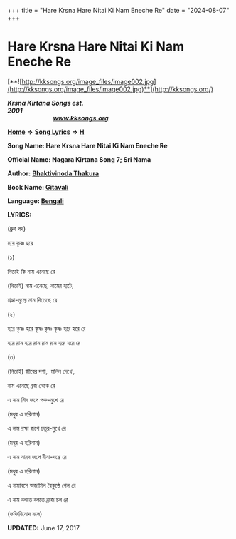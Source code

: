 +++
title = "Hare Krsna Hare Nitai Ki Nam Eneche Re"
date = "2024-08-07"
+++

# Hare Krsna Hare Nitai Ki Nam Eneche Re
[**![http://kksongs.org/image_files/image002.jpg](http://kksongs.org/image_files/image002.jpg)**](http://kksongs.org/)

**_Krsna Kirtana Songs est. 2001_**                                                                                                                                                 **_www.kksongs.org_**

**[Home](http://kksongs.org/)** **⇒** **[Song Lyrics](http://kksongs.org/lyrics.html)** **⇒** **[H](http://kksongs.org/songs/song_h.html)**

**Song Name: Hare Krsna Hare Nitai Ki Nam Eneche Re**

**Official Name: Nagara Kirtana Song 7; Sri Nama**

**Author:** [**Bhaktivinoda Thakura**](http://kksongs.org/authors/list/bhaktivinoda.html)

**Book Name: [Gitavali](http://kksongs.org/authors/literature/gitavali.html)**

**Language: [Bengali](http://kksongs.org/language/list/bengali.html)**

**LYRICS:**

(ধ্রুব পদ)

হরে কৃষ্ণ হরে

(১)

নিতাই কি নাম এনেছে রে

(নিতাই) নাম এনেছে, নামের হাটে,

শ্রদ্ধা\-মূল্যে নাম দিতেছে রে

(২)

হরে কৃষ্ণ হরে কৃষ্ণ কৃষ্ণ কৃষ্ণ হরে হরে রে

হরে রাম হরে রাম রাম রাম হরে হরে রে

(৩)

(নিতাই) জীবের দশা,  মলিন দেখে’,

নাম এনেছে ব্রজ থেকে রে

এ নাম শিব জপে পঞ্চ\-মুখে রে

(মধুর এ হরিনাম)

এ নাম ব্রহ্মা জপে চতুর\-মুখে রে

(মধুর এ হরিনাম)

এ নাম নারদ জপে বীনা\-যন্ত্রে রে

(মধুর এ হরিনাম)

এ নামাবসে অজামিল বৈকুণ্ঠে গেল রে

এ নাম বলতে বলতে ব্রজে চল রে

(ভক্তিবিনোদ বলে)

**UPDATED:** June 17, 2017